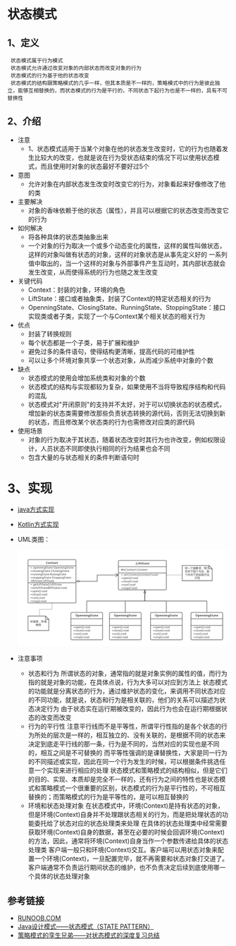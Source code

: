 # 状态模式


## 1、定义
     状态模式属于行为模式
     状态模式允许通过改变对象的内部状态而改变对象的行为
     状态模式的行为基于他的状态改变
     状态模式的结构跟策略模式的几乎一样，但其本质是不一样的，策略模式中的行为是彼此独立，能够互相替换的，而状态模式的行为是平行的，不同状态下起行为也是不一样的，具有不可替换性
     
## 2、介绍
* 注意
    * 1、状态模式适用于当某个对象在他的状态发生改变时，它的行为也随着发生比较大的改变，也就是说在行为受状态结束的情况下可以使用状态模式，而且使用时对象的状态最好不要好过5个
* 意图
    * 允许对象在内部状态发生改变时改变它的行为，对象看起来好像修改了他的类
* 主要解决
    * 对象的香味依赖于他的状态（属性），并且可以根据它的状态改变而改变它的行为
* 如何解决
    * 将各种具体的状态类抽象出来
    * 一个对象的行为取决一个或多个动态变化的属性，这样的属性叫做状态，这样的对象叫做有状态的对象，这样的对象状态是从事先定义好的
      一系列值中取出的，当一个这样的对象与外部事件产生互动时，其内部状态就会发生改变，从而使得系统的行为也随之发生改变
* 关键代码
    * Context：封装的对象，环境的角色
    * LiftState：接口或者抽象类，封装了Context的特定状态相关的行为
    * OpenningState、ClosingState、RunningState、StoppingState：接口实现类或者子类，实现了一个与Context某个相关状态的相关行为
* 优点
    * 封装了转换规则
    * 每个状态都是一个子类，易于扩展和维护
    * 避免过多的条件语句，使得结构更清晰，提高代码的可维护性
    * 可以让多个环境对象共享一个状态对象，从而减少系统中对象的个数
* 缺点
    * 状态模式的使用会增加系统类和对象的个数
    * 状态模式的结构与实现都较为复杂，如果使用不当将导致程序结构和代码的混乱
    * 状态模式对"开闭原则"的支持并不太好，对于可以切换状态的状态模式，增加新的状态类需要修改那些负责状态转换的源代码，否则无法切换到新的状态，而且修改某个状态类的行为也需修改对应类的源代码
* 使用场景
    * 对象的行为取决于其状态，随着状态改变时其行为也许改变，例如权限设计，人员状态不同即使执行相同的行为结果也会不同
    * 包含大量的与状态相关的条件判断语句时
# 3、实现
* [java方式实现](https://github.com/nmgchfzhzhg/DesignPatternsDemo/tree/master/app/src/main/java/com/designpatterns/demo/behavioral/state/java 'java')
* [Kotlin方式实现](https://github.com/nmgchfzhzhg/DesignPatternsDemo/tree/master/app/src/main/java/com/designpatterns/demo/behavioral/state/kotlin 'Kotlin')
* UML类图：

  ![状态模式](https://github.com/nmgchfzhzhg/DesignPatternsDemo/raw/master/app/src/main/java/com/designpatterns/demo/behavioral/state/imgs/状态模式.png) 
* 注意事项
    * 状态和行为
      所谓状态的对象，通常指的就是对象实例的属性的值，而行为指的就是对象的功能，在具体点说，行为大多可以对应到方法上
      状态模式的功能就是分离状态的行为，通过维护状态的变化，来调用不同状态对应的不同功能，就是说，状态和行为是相关联的，他们的关系可以描述为状态决定行为
      由于状态实在运行期被改变的，因此行为也会在运行期根据状态的改变而改变
    * 行为的平行性
      注意平行线而不是平等性，所谓平行性指的是各个状态的行为所处的层次是一样的，相互独立的、没有关联的，是根据不同的状态来决定到底走平行线的那一条，行为是不同的，当然对应的实现也是不同的，相互之间是不可替换的
      而平等性强调的是课替换性，大家是同一行为的不同描述或实现，因此在同一个行为发生的时候，可以根据条件挑选任意一个实现来进行相应的处理
      状态模式和策略模式的结构相似，但是它们的目的、实现、本质却是完全不一样的，还有行为之间的特性也是状态模式和策略模式一个很重要的区别，状态模式的行为是平行性的，不可相互替换的；而策略模式的行为是平等性的，是可以相互替换的
    * 环境和状态处理对象
      在状态模式中，环境(Context)是持有状态的对象，但是环境(Context)自身并不处理跟状态相关的行为，而是把处理状态的功能委托给了状态对应的状态处理类来处理
      在具体的状态处理类中经常需要获取环境(Context)自身的数据，甚至在必要的时候会回调环境(Context)的方法，因此，通常将环境(Context)自身当作一个参数传递给具体的状态处理类
      客户端一般只和环境(Context)交互。客户端可以用状态对象来配置一个环境(Context)，一旦配置完毕，就不再需要和状态对象打交道了。客户端通常不负责运行期间状态的维护，也不负责决定后续到底使用哪一个具体的状态处理对象
## 参考链接
* [RUNOOB.COM](http://www.runoob.com/design-pattern/state-pattern.html "RUNOOB.COM")
* [Java设计模式——状态模式（STATE PATTERN）](https://blog.csdn.net/u012401711/article/details/52675873 "状态模式")
* [策略模式的孪生兄弟——对状态模式的深度复习总结](https://www.cnblogs.com/kubixuesheng/p/5180509.html "策略模式的孪生兄弟——对状态模式的深度复习总结")
